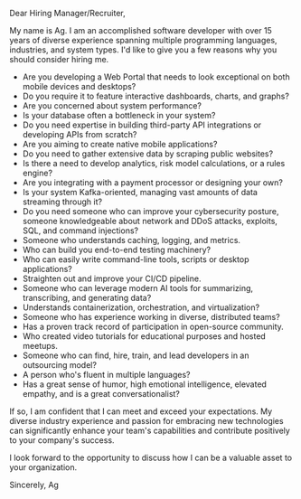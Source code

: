Dear Hiring Manager/Recruiter,

My name is Ag. I am an accomplished software developer with over 15 years of diverse experience spanning multiple programming languages, industries, and system types. I'd like to give you a few reasons why you should consider hiring me.

- Are you developing a Web Portal that needs to look exceptional on both mobile devices and desktops?
- Do you require it to feature interactive dashboards, charts, and graphs?
- Are you concerned about system performance?
- Is your database often a bottleneck in your system?
- Do you need expertise in building third-party API integrations or developing APIs from scratch?
- Are you aiming to create native mobile applications?
- Do you need to gather extensive data by scraping public websites?
- Is there a need to develop analytics, risk model calculations, or a rules engine?
- Are you integrating with a payment processor or designing your own?
- Is your system Kafka-oriented, managing vast amounts of data streaming through it?
- Do you need someone who can improve your cybersecurity posture, someone knowledgeable about network and DDoS attacks, exploits, SQL, and command injections?
- Someone who understands caching, logging, and metrics.
- Who can build you end-to-end testing machinery?
- Who can easily write command-line tools, scripts or desktop applications?
- Straighten out and improve your CI/CD pipeline.
- Someone who can leverage modern AI tools for summarizing, transcribing, and generating data?
- Understands containerization, orchestration, and virtualization?
- Someone who has experience working in diverse, distributed teams?
- Has a proven track record of participation in open-source community.
- Who created video tutorials for educational purposes and hosted meetups.
- Someone who can find, hire, train, and lead developers in an outsourcing model?
- A person who's fluent in multiple languages?
- Has a great sense of humor, high emotional intelligence, elevated empathy, and is a great conversationalist?

If so, I am confident that I can meet and exceed your expectations. My diverse industry experience and passion for embracing new technologies can significantly enhance your team's capabilities and contribute positively to your company's success. 

I look forward to the opportunity to discuss how I can be a valuable asset to your organization.

Sincerely,
Ag

